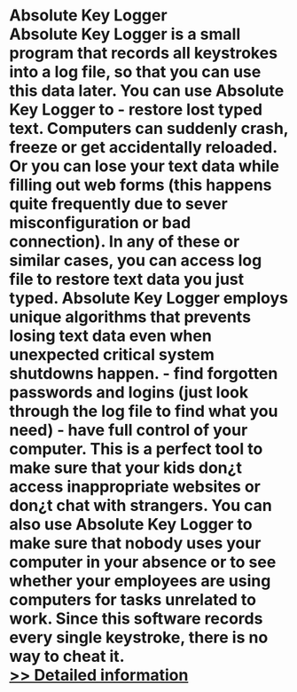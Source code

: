 # Absolute Key Logger<br />Absolute Key Logger is a small program that records all keystrokes into a log file, so that you can use this data later. You can use Absolute Key Logger to - restore lost typed text. Computers can suddenly crash, freeze or get accidentally reloaded. Or you can lose your text data while filling out web forms (this happens quite frequently due to sever misconfiguration or bad connection). In any of these or similar cases, you can access log file to restore text data you just typed. Absolute Key Logger employs unique algorithms that prevents losing text data even when unexpected critical system shutdowns happen. - find forgotten passwords and logins (just look through the log file to find what you need) - have full control of your computer. This is a perfect tool to make sure that your kids don¿t access inappropriate websites or don¿t chat with strangers. You can also use Absolute Key Logger to make sure that nobody uses your computer in your absence or to see whether your employees are using computers for tasks unrelated to work. Since this software records every single keystroke, there is no way to cheat it.<br />[>> Detailed information](https://secure.shareit.com/shareit/product.html?productid=166135&affiliateid=200057808)